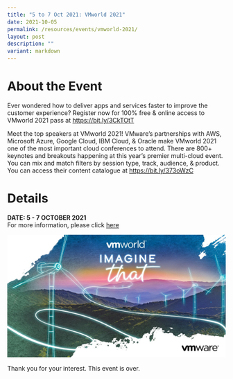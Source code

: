 ```yaml
---
title: "5 to 7 Oct 2021: VMworld 2021"
date: 2021-10-05
permalink: /resources/events/vmworld-2021/
layout: post
description: ""
variant: markdown
---
```

# About the Event
Ever wondered how to deliver apps and services faster to improve the customer experience? Register now for 100% free &amp; online access to VMworld 2021 pass at <a href="https://bit.ly/3CkTOtT" target="_blank">https://bit.ly/3CkTOtT</a> 

Meet the top speakers at VMworld 2021! VMware’s partnerships with AWS, Microsoft Azure, Google Cloud, IBM Cloud, &amp; Oracle make VMworld 2021 one of the most important cloud conferences to attend. There are 800+ keynotes and breakouts happening at this year’s premier multi-cloud event. You can mix and match filters by session type, track, audience, &amp; product. You can access their content catalogue at <a href="https://bit.ly/373oWzC" target="_blank">https://bit.ly/373oWzC</a> 


# Details
**DATE: 5 - 7 OCTOBER 2021**<br>For more information, please click <a href="/files/events/Telco%20Guide%20VMworld%202021.pdf" target="_blank">here</a>


![Alt text for image on Isomer site](/images/events/events/VMworld%20Image.png)

Thank you for your interest. This event is over.